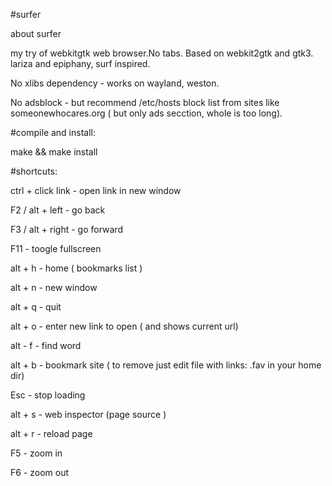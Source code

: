 #surfer

about surfer

my try of webkitgtk web browser.No tabs.  Based on webkit2gtk and gtk3.
lariza and epiphany, surf inspired.

No xlibs dependency - works on wayland, weston.

No adsblock - but recommend /etc/hosts block  list from  sites like someonewhocares.org ( but only ads secction, whole is too long).


#compile  and install: 

make && make install

#shortcuts:


ctrl + click link - open link in new window

F2 / alt + left - go back

F3 / alt + right - go forward

F11 - toogle fullscreen

alt + h  -  home ( bookmarks list )
 
alt + n - new window

alt + q - quit

alt + o - enter new link to open ( and shows current url)

alt - f - find word

alt + b - bookmark site ( to remove just edit file with links:  .fav 
in your home dir)   

Esc - stop loading

alt + s - web inspector (page  source )

alt + r - reload page

F5 - zoom in

F6 - zoom out
